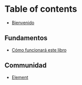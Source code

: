 # Table of contents

* [Bienvenido](README.md)

## Fundamentos

* [Cómo funcionará este libro](fundamentos/como-funcionara-este-libro.md)

## Communidad <a id="comunidad"></a>

* [Element](https://app.element.io/#/room/#codelibro:matrix.org)

